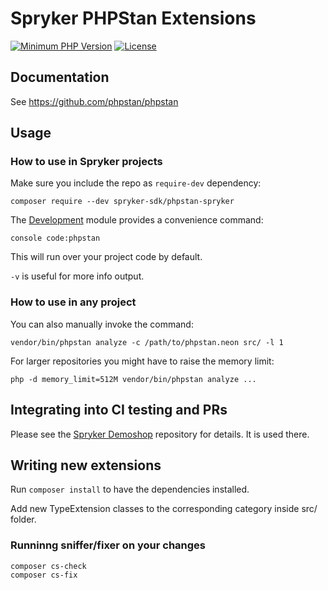 # Spryker PHPStan Extensions
[![Minimum PHP Version](http://img.shields.io/badge/php-%3E%3D%207.0-8892BF.svg)](https://php.net/)
[![License](https://poser.pugx.org/spryker/code-sniffer/license.svg)](https://packagist.org/packages/spryker-sdk/phpstan-spryker)


## Documentation
See https://github.com/phpstan/phpstan


## Usage

### How to use in Spryker projects
Make sure you include the repo as `require-dev` dependency:
```
composer require --dev spryker-sdk/phpstan-spryker
```

The [Development](https://github.com/spryker/Development) module provides a convenience command:
```
console code:phpstan
```
This will run over your project code by default.

`-v` is useful for more info output.

### How to use in any project
You can also manually invoke the command:
```
vendor/bin/phpstan analyze -c /path/to/phpstan.neon src/ -l 1
```

For larger repositories you might have to raise the memory limit:
```
php -d memory_limit=512M vendor/bin/phpstan analyze ... 
```

## Integrating into CI testing and PRs

Please see the [Spryker Demoshop](https://github.com/spryker/demoshop) repository for details. It is used there.

## Writing new extensions
Run `composer install` to have the dependencies installed.

Add new TypeExtension classes to the corresponding category inside src/ folder.

### Runninng sniffer/fixer on your changes
```
composer cs-check
composer cs-fix
```
